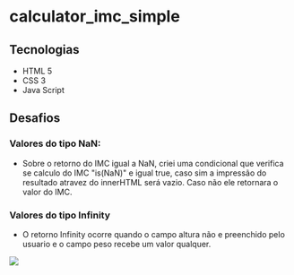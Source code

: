 # calculator_imc_simple
## Tecnologias
- HTML 5
- CSS 3
- Java Script

## Desafios
### Valores do tipo NaN:
  - Sobre o retorno do IMC igual a NaN, criei uma condicional que verifica se calculo do IMC "is(NaN)" e igual true, caso sim a impressão do            resultado atravez do innerHTML será vazio. Caso não ele retornara o valor do IMC. 
  
### Valores do tipo Infinity
- O retorno Infinity ocorre quando o campo altura não e preenchido pelo usuario e o campo peso recebe um valor qualquer. 

![](https://i.postimg.cc/Jz9jhjxM/infinity.png)

